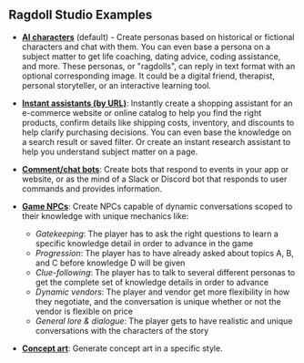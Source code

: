 ## Ragdoll Studio Examples

- [**AI characters**](https://github.com/bennyschmidt/ragdoll-studio/tree/master/ragdoll-react) (default) - Create personas based on historical or fictional characters and chat with them. You can even base a persona on a subject matter to get life coaching, dating advice, coding assistance, and more. These personas, or "ragdolls", can reply in text format with an optional corresponding image. It could be a digital friend, therapist, personal storyteller, or an interactive learning tool.

- [**Instant assistants (by URL)**](https://github.com/bennyschmidt/ragdoll-studio/tree/master/examples/instant-assistant): Instantly create a shopping assistant for an e-commerce website or online catalog to help you find the right products, confirm details like shipping costs, inventory, and discounts to help clarify purchasing decisions. You can even base the knowledge on a search result or saved filter. Or create an instant research assistant to help you understand subject matter on a page.

- [**Comment/chat bots**](https://github.com/bennyschmidt/ragdoll-studio/tree/master/examples/comment-bots/forum): Create bots that respond to events in your app or website, or as the mind of a Slack or Discord bot that responds to user commands and provides information.

- [**Game NPCs**](https://github.com/bennyschmidt/ragdoll-studio/tree/master/examples/game-npcs/oracles-tomb): Create NPCs capable of dynamic conversations scoped to their knowledge with unique mechanics like:
    - *Gatekeeping*: The player has to ask the right questions to learn a specific knowledge detail in order to advance in the game
    - *Progression*: The player has to have already asked about topics A, B, and C before knowledge D will be given
    - *Clue-following*: The player has to talk to several different personas to get the complete set of knowledge details in order to advance
    - *Dynamic vendors*: The player and vendor get more flexibility in how they negotiate, and the conversation is unique whether or not the vendor is flexible on price
    - *General lore & dialogue*: The player gets to have realistic and unique conversations with the characters of the story

- [**Concept art**](https://bennyschmidt.itch.io): Generate concept art in a specific style.
